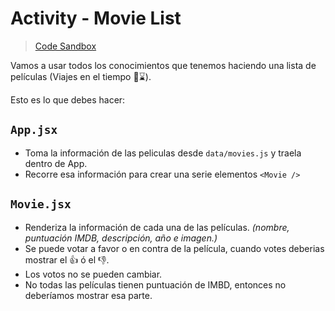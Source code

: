 # Activity - Movie List

> [Code Sandbox](https://codesandbox.io/s/10-list-rendering-czyfr)

Vamos a usar todos los conocimientos que tenemos haciendo una lista de películas (Viajes en el tiempo 🚗⌛).

Esto es lo que debes hacer:

## `App.jsx`

-   Toma la información de las peliculas desde `data/movies.js` y traela dentro de App.
-   Recorre esa información para crear una serie elementos `<Movie />`

## `Movie.jsx`

-   Renderiza la información de cada una de las películas. _(nombre, puntuación IMDB, descripción, año e imagen.)_
-   Se puede votar a favor o en contra de la película, cuando votes deberias mostrar el 👍 ó el 👎.
-   Los votos no se pueden cambiar.
-   No todas las películas tienen puntuación de IMBD, entonces no deberíamos mostrar esa parte.
